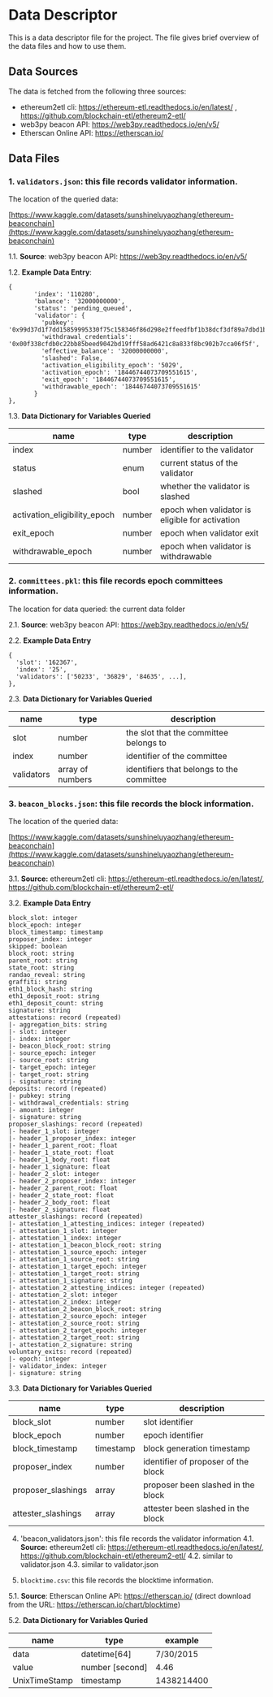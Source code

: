 # Data Descriptor

This is a data descriptor file for the project. The file gives brief overview of the data files and how to use them.


## Data Sources

The data is fetched from the following three sources:

- ethereum2etl cli: <https://ethereum-etl.readthedocs.io/en/latest/> , <https://github.com/blockchain-etl/ethereum2-etl/>
- web3py beacon API: <https://web3py.readthedocs.io/en/v5/>
- Etherscan Online API: <https://etherscan.io/>

## Data Files

### 1. `validators.json`: this file records validator information.

The location of the queried data:

[https://www.kaggle.com/datasets/sunshineluyaozhang/ethereum-beaconchain](https://www.kaggle.com/datasets/sunshineluyaozhang/ethereum-beaconchain)

1.1. **Source**: web3py beacon API: <https://web3py.readthedocs.io/en/v5/>

1.2. **Example Data Entry**:

```
{
       'index': '110280',
       'balance': '32000000000',
       'status': 'pending_queued',
       'validator': {
         'pubkey': '0x99d37d1f7dd15859995330f75c158346f86d298e2ffeedfbf1b38dcf3df89a7dbd1b34815f3bcd1b2a5588592a35b783',
         'withdrawal_credentials': '0x00f338cfdb0c22bb85beed9042bd19fff58ad6421c8a833f8bc902b7cca06f5f',
         'effective_balance': '32000000000',
         'slashed': False,
         'activation_eligibility_epoch': '5029',
         'activation_epoch': '18446744073709551615',
         'exit_epoch': '18446744073709551615',
         'withdrawable_epoch': '18446744073709551615'
       }
},
```

1.3. **Data Dictionary for Variables Queried**

| name                         | type   | description                                     | 
| ---------------------------- | ------ | ----------------------------------------------- | 
| index                        | number | identifier to the validator                     |
| status                       | enum   | current status of the validator                 |
| slashed                      | bool   | whether the validator is slashed                |
| activation_eligibility_epoch | number | epoch when validator is eligible for activation |
| exit_epoch                   | number | epoch when validator exit                       |
| withdrawable_epoch           | number | epoch when validator is withdrawable            |

### 2. `committees.pkl`: this file records epoch committees information.

The location for data queried:  the current data folder

2.1. **Source**:  web3py beacon API: https://web3py.readthedocs.io/en/v5/

2.2. **Example Data Entry**

```
{
  'slot': '162367',
  'index': '25',
  'validators': ['50233', '36829', '84635', ...],
},
```

2.3. **Data Dictionary for Variables Queried**

| name       | type             | description                               |
| ---------- | ---------------- | ----------------------------------------- |
| slot       | number           | the slot that the committee belongs to    |
| index      | number           | identifier of the committee               |
| validators | array of numbers | identifiers that belongs to the committee |

### 3. `beacon_blocks.json`: this file records the block information.

The location of the queried data:

[https://www.kaggle.com/datasets/sunshineluyaozhang/ethereum-beaconchain](https://www.kaggle.com/datasets/sunshineluyaozhang/ethereum-beaconchain)

3.1. **Source:** ethereum2etl cli: <https://ethereum-etl.readthedocs.io/en/latest/>, <https://github.com/blockchain-etl/ethereum2-etl/>

3.2. **Example Data Entry**

```
block_slot: integer
block_epoch: integer
block_timestamp: timestamp
proposer_index: integer
skipped: boolean
block_root: string
parent_root: string
state_root: string
randao_reveal: string
graffiti: string
eth1_block_hash: string
eth1_deposit_root: string
eth1_deposit_count: string
signature: string
attestations: record (repeated)
|- aggregation_bits: string
|- slot: integer
|- index: integer
|- beacon_block_root: string
|- source_epoch: integer
|- source_root: string
|- target_epoch: integer
|- target_root: string
|- signature: string
deposits: record (repeated)
|- pubkey: string
|- withdrawal_credentials: string
|- amount: integer
|- signature: string
proposer_slashings: record (repeated)
|- header_1_slot: integer
|- header_1_proposer_index: integer
|- header_1_parent_root: float
|- header_1_state_root: float
|- header_1_body_root: float
|- header_1_signature: float
|- header_2_slot: integer
|- header_2_proposer_index: integer
|- header_2_parent_root: float
|- header_2_state_root: float
|- header_2_body_root: float
|- header_2_signature: float
attester_slashings: record (repeated)
|- attestation_1_attesting_indices: integer (repeated)
|- attestation_1_slot: integer
|- attestation_1_index: integer
|- attestation_1_beacon_block_root: string
|- attestation_1_source_epoch: integer
|- attestation_1_source_root: string
|- attestation_1_target_epoch: integer
|- attestation_1_target_root: string
|- attestation_1_signature: string
|- attestation_2_attesting_indices: integer (repeated)
|- attestation_2_slot: integer
|- attestation_2_index: integer
|- attestation_2_beacon_block_root: string
|- attestation_2_source_epoch: integer
|- attestation_2_source_root: string
|- attestation_2_target_epoch: integer
|- attestation_2_target_root: string
|- attestation_2_signature: string
voluntary_exits: record (repeated)
|- epoch: integer
|- validator_index: integer
|- signature: string
```

3.3. **Data Dictionary for Variables Queried**

| name               | type      | description                         |
| ------------------ | --------- | ----------------------------------- |
| block_slot         | number    | slot identifier                     |
| block_epoch        | number    | epoch identifier                    |
| block_timestamp    | timestamp | block generation timestamp          |
| proposer_index     | number    | identifier of proposer of the block |
| proposer_slashings | array     | proposer been slashed in the block  |
| attester_slashings | array     | attester been slashed in the block  |

4. 'beacon_validators.json': this file records the validator information
4.1. **Source:** ethereum2etl cli: <https://ethereum-etl.readthedocs.io/en/latest/>, <https://github.com/blockchain-etl/ethereum2-etl/>
4.2. similar to validator.json
4.3. similar to validator.json 

5. `blocktime.csv`: this file records the blocktime information. 

5.1. **Source**: Etherscan Online API: <https://etherscan.io/> (direct download from the URL: https://etherscan.io/chart/blocktime)

5.2. **Data Dictionary for Variables Quried**

| name               | type      | example                      |
| ------------------ | --------- | --------------------------- |
| data               | datetime[64]| 7/30/2015                 |
| value              | number [second] | 4.46                  |
| UnixTimeStamp      | timestamp         |1438214400           |

